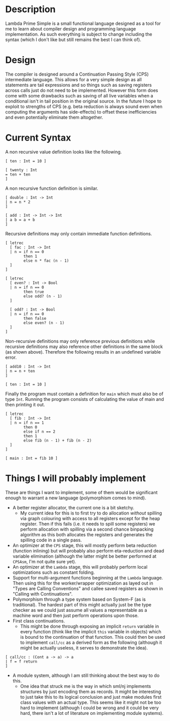 # Description
Lambda Prime Simple is a small functional language designed as a tool for me to learn about compiler design and programming language implementation.
As such everything is subject to change including the syntax (which I don't like but still remains the best I can think of).

# Design
The compiler is designed around a Continuation Passing Style (CPS) intermediate language.
This allows for a very simple design as all statements are tail expressions and so things such as saving registers across calls just do not need to be implemented.
However this form does come with some drawbacks such as saving of all live variables when a conditional isn't in tail position in the original source.
In the future I hope to exploit to strengths of CPS (e.g. beta reduction is always sound even when computing the arguments has side-effects) to offset these inefficiencies and even potentially eliminate them altogether.

# Current Syntax
A non recursive value definition looks like the following.

```
[ ten : Int = 10 ]

[ twenty : Int
= ten + ten
]
```

A non recursive function definition is similar.

```
[ double : Int -> Int
| n = n * 2
]

[ add : Int -> Int -> Int
| a b = a + b
]
```

Recursive definitions may only contain immediate function definitions.

```
[ letrec
  [ fac : Int -> Int
  | n = if n == 0
        then 1
        else n * fac (n - 1)
  ]
]

[ letrec
  [ even? : Int -> Bool
  | n = if n == 0
        then true
        else odd? (n - 1)
  ]
  
  [ odd? : Int -> Bool
  | n = if n == 0
        then false
        else even? (n - 1)
  ]
]
```

Non-recursive definitions may only reference previous definitions while recursive definitions may also reference other definitions in the same block (as shown above).
Therefore the following results in an undefined variable error.

```
[ add10 : Int -> Int
| n = n + ten
]

[ ten : Int = 10 ]
```

Finally the program must contain a definition for `main` which must also be of type `Int`.
Running the program consists of calculating the value of main and then printing it out.

```
[ letrec
  [ fib : Int -> Int
  | n = if n == 1
        then 0
        else if n == 2
        then 1
        else fib (n - 1) + fib (n - 2)
  ]
]

[ main : Int = fib 10 ]
```

# Things I will probably implement
These are things I want to implement, some of them would be significant enough to warrant a new language (polymorphism comes to mind).
+ A better register allocator, the current one is a bit sketchy.
	- My current idea for this is to first try to do allocation *without* spilling via graph colouring with access to all registers except for the heap register. Then if this fails (i.e. it needs to spill some registers) we perform allocation with spilling via a second chance binpacking algorithm as this both allocates the registers and generates the spilling code in a single pass.
+ An optimizer at the `CPS` stage, this will mostly perform beta reduction (function inlining) but will probably also perform eta-reduction and dead variable elimination (although the latter might be better performed at `CPSAsm`, I'm not quite sure yet).
+ An optimizer at the `Lambda` stage, this will probably perform local optimizations such as constant folding.
+ Support for multi-argument functions beginning at the `Lambda` language. Then using this for the worker/wrapper optimization as layed out in "Types are Calling Conventions" and callee saved registers as shown in "Calling with Continuations".
+ Polymorphism through a type system based on System-F (as is traditional). The hardest part of this might actually just be the type checker as we could just assume all values a representable as a machine word and then just perform operations upon those.
+ First class continuations.
	- This might be done through exposing an implicit `return` variable in every function (think like the implicit `this` variable in objects) which is bound to the continuation of that function. This could then be used to implement `call/cc` as a derived form as the following (although it might be actually useless, it serves to demonstrate the idea).

```
[ call/cc : (Cont a -> a) -> a
| f = f return
]
```

+ A module system, although I am still thinking about the best way to do this.
	- One idea that struck me is the way in which sml/nj implements structures by just encoding them as records. It might be interesting to just take this to its logical conclusion and just make modules first class values with an actual type. This seems like it might not be too hard to implement (although I could be wrong and it could be very hard, there isn't a lot of literature on implementing module systems).

